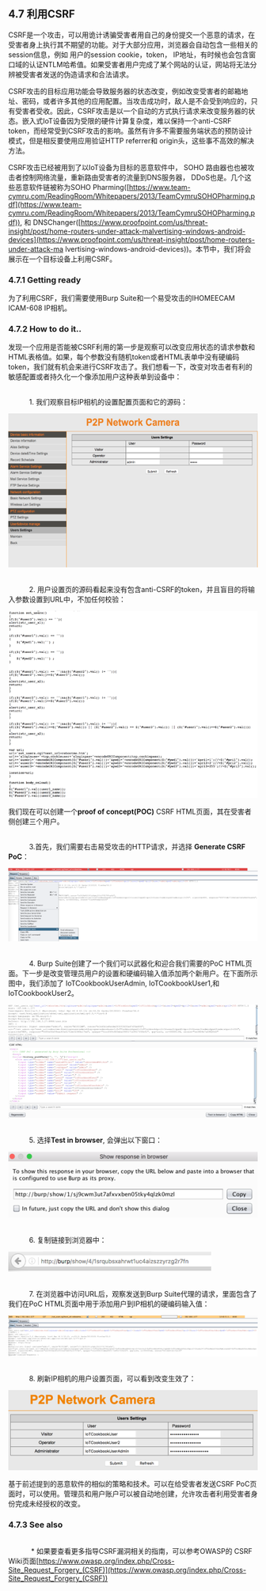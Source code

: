 ## 4.7 利用CSRF

CSRF是一个攻击，可以用诡计诱骗受害者用自己的身份提交一个恶意的请求，在受害者身上执行其不期望的功能。对于大部分应用，浏览器会自动包含一些相关的session信息，例如 用户的session cookie，token， IP地址，有时候也会包含窗口域的认证NTLM哈希值。如果受害者用户完成了某个网站的认证，网站将无法分辨被受害者发送的伪造请求和合法请求。

CSRF攻击的目标应用功能会导致服务器的状态改变，例如改变受害者的邮箱地址、密码，或者许多其他的应用配置。当攻击成功时，敌人是不会受到响应的，只有受害者受收。因此，CSRF攻击是以一个自动的方式执行请求来改变服务器的状态。嵌入式IoT设备因为受限的硬件计算复杂度，难以保持一个anti-CSRF token，而经常受到CSRF攻击的影响。虽然有许多不需要服务端状态的预防设计模式，但是相反要使用应用验证HTTP referrer和 origin头，这些事不高效的解决方法。

CSRF攻击已经被用到了以IoT设备为目标的恶意软件中， SOHO 路由器也也被攻击者控制网络流量，重新路由受害者的流量到DNS服务器， DDoS也是。几个这些恶意软件链被称为SOHO Pharming([https://www.team-cymru.com/ReadingRoom/Whitepapers/2013/TeamCymruSOHOPharming.pdf](https://www.team-cymru.com/ReadingRoom/Whitepapers/2013/TeamCymruSOHOPharming.pdf)), 和 DNSChanger([https://www.proofpoint.com/us/threat-insight/post/home-routers-under-attack-malvertising-windows-android-devices](https://www.proofpoint.com/us/threat-insight/post/home-routers-under-attack-ma
lvertising-windows-android-devices))。本节中，我们将会展示在一个目标设备上利用CSRF。

### 4.7.1 Getting ready

为了利用CSRF，我们需要使用Burp Suite和一个易受攻击的IHOMEECAM ICAM-608 IP相机。

### 4.7.2 How to do it..

发现一个应用是否能被CSRF利用的第一步是观察可以改变应用状态的请求参数和HTML表格值。如果，每个参数没有随机token或者HTML表单中没有硬编码token，我们就有机会来进行CSRF攻击了。我们想看一下，改变对攻击者有利的敏感配置或者持久化一个像添加用户这种表单到设备中：

<br>&emsp;&emsp;&emsp;1. 我们观察目标IP相机的设置配置页面和它的源码：

![](../img/4-7/4-7-2-1.png)

<br>&emsp;&emsp;&emsp;2. 用户设置页的源码看起来没有包含anti-CSRF的token，并且盲目的将输入参数设置到URL中，不加任何校验：

![](../img/4-7/4-7-2-2.png)

我们现在可以创建一个**proof of concept(POC)** CSRF HTML页面，其在受害者侧创建三个用户。

<br>&emsp;&emsp;&emsp;3.首先，我们需要右击易受攻击的HTTP请求，并选择 **Generate CSRF PoC**：

![](../img/4-7/4-7-2-3.png)


<br>&emsp;&emsp;&emsp;4. Burp Suite创建了一个我们可以武器化和迎合我们需要的PoC HTML页面。下一步是改变管理员用户的设置和硬编码输入值添加两个新用户。在下面所示图中，我们添加了 IoTCookbookUserAdmin, IoTCookbookUser1,和 IoTCookbookUser2。

![](../img/4-7/4-7-2-4.png)

<br>&emsp;&emsp;&emsp;5. 选择**Test in browser**, 会弹出以下窗口：

![](../img/4-7/4-7-2-5.png)

<br>&emsp;&emsp;&emsp;6. 复制链接到浏览器中：

![](../img/4-7/4-7-2-6.png)


<br>&emsp;&emsp;&emsp;7. 在浏览器中访问URL后，观察发送到Burp Suite代理的请求，里面包含了我们在PoC HTML页面中用于添加用户到IP相机的硬编码输入值：

![](../img/4-7/4-7-2-7.png)

<br>&emsp;&emsp;&emsp;8. 刷新IP相机的用户设置页面，可以看到改变生效了：

![](../img/4-7/4-7-2-8.png)


基于前述提到的恶意软件的相似的策略和技术。可以在给受害者发送CSRF PoC页面时，可以使用。管理员和用户账户可以被自动地创建，允许攻击者利用受害者身份完成未经授权的改变。

### 4.7.3 See also
<br>&emsp;&emsp;&emsp; * 如果要查看更多指导CSRF漏洞相关的指南，可以参考OWASP的 CSRF Wiki页面[https://www.owasp.org/index.php/Cross-Site_Request_Forgery_(CSRF)](https://www.owasp.org/index.php/Cross-Site_Request_Forgery_(CSRF))